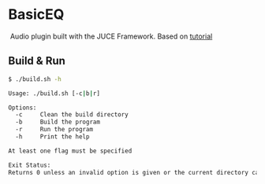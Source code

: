 # BasicEQ

 Audio plugin built with the JUCE Framework. Based on [tutorial](https://www.youtube.com/watch?v=i_Iq4_Kd7Rc)
<!-- https://youtu.be/i_Iq4_Kd7Rc?t=1791 -->

## Build & Run

```bash
$ ./build.sh -h

Usage: ./build.sh [-c|b|r]

Options:
  -c     Clean the build directory
  -b     Build the program
  -r     Run the program
  -h     Print the help

At least one flag must be specified

Exit Status:
Returns 0 unless an invalid option is given or the current directory cannot be read.
```

